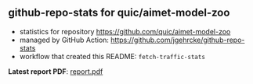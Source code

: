 ## github-repo-stats for quic/aimet-model-zoo

- statistics for repository https://github.com/quic/aimet-model-zoo
- managed by GitHub Action: https://github.com/jgehrcke/github-repo-stats
- workflow that created this README: `fetch-traffic-stats`

**Latest report PDF**: [report.pdf](https://github.com/njjetha/github-traffic/raw/github-repo-stats/quic/aimet-model-zoo/latest-report/report.pdf)


